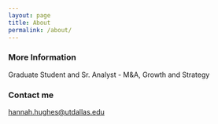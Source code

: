 ```yaml
---
layout: page
title: About
permalink: /about/
---
```


### More Information

Graduate Student and Sr. Analyst - M&A, Growth and Strategy

### Contact me

[hannah.hughes@utdallas.edu](mailto:hannah.hughes@utdallas.edu)
